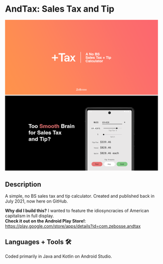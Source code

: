 # AndTax: Sales Tax and Tip
![cover](./Promo/7.png)
![more](./Promo/8.png)
## Description
A simple, no BS sales tax and tip calculator. Created and published back in July 2021, now here on GitHub.

**Why did I build this?** I wanted to feature the idiosyncracies of American capitalism in full display.<br>
**Check it out on the Android Play Store!**: https://play.google.com/store/apps/details?id=com.zebosse.andtax

## Languages + Tools 🛠️
Coded primarily in Java and Kotlin on Android Studio.

